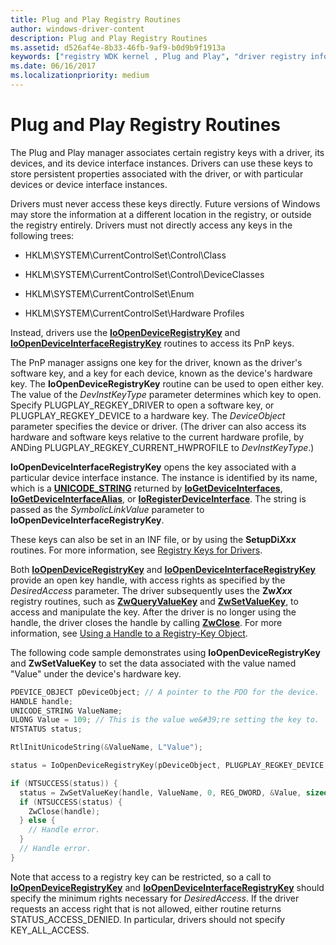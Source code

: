```yaml
---
title: Plug and Play Registry Routines
author: windows-driver-content
description: Plug and Play Registry Routines
ms.assetid: d526af4e-8b33-46fb-9af9-b0d9b9f1913a
keywords: ["registry WDK kernel , Plug and Play", "driver registry information WDK kernel , Plug and Play", "Plug and Play WDK kernel , registry routines", "hardware keys WDK kernel", "software keys WDK kernel", "IoOpenDeviceRegistryKey", "IoOpenDeviceInterfaceRegistryKey", "PnP WDK kernel , registry routines"]
ms.date: 06/16/2017
ms.localizationpriority: medium
---
```


# Plug and Play Registry Routines


The Plug and Play manager associates certain registry keys with a driver, its devices, and its device interface instances. Drivers can use these keys to store persistent properties associated with the driver, or with particular devices or device interface instances.

Drivers must never access these keys directly. Future versions of Windows may store the information at a different location in the registry, or outside the registry entirely. Drivers must not directly access any keys in the following trees:

-   HKLM\\SYSTEM\\CurrentControlSet\\Control\\Class

-   HKLM\\SYSTEM\\CurrentControlSet\\Control\\DeviceClasses

-   HKLM\\SYSTEM\\CurrentControlSet\\Enum

-   HKLM\\SYSTEM\\CurrentControlSet\\Hardware Profiles

Instead, drivers use the [**IoOpenDeviceRegistryKey**](https://msdn.microsoft.com/library/windows/hardware/ff549443) and [**IoOpenDeviceInterfaceRegistryKey**](https://msdn.microsoft.com/library/windows/hardware/ff549433) routines to access its PnP keys.

The PnP manager assigns one key for the driver, known as the driver's software key, and a key for each device, known as the device's hardware key. The **IoOpenDeviceRegistryKey** routine can be used to open either key. The value of the *DevInstKeyType* parameter determines which key to open. Specify PLUGPLAY\_REGKEY\_DRIVER to open a software key, or PLUGPLAY\_REGKEY\_DEVICE to a hardware key. The *DeviceObject* parameter specifies the device or driver. (The driver can also access its hardware and software keys relative to the current hardware profile, by ANDing PLUGPLAY\_REGKEY\_CURRENT\_HWPROFILE to *DevInstKeyType*.)

**IoOpenDeviceInterfaceRegistryKey** opens the key associated with a particular device interface instance. The instance is identified by its name, which is a [**UNICODE\_STRING**](https://msdn.microsoft.com/library/windows/hardware/ff564879) returned by [**IoGetDeviceInterfaces**](https://msdn.microsoft.com/library/windows/hardware/ff549186), [**IoGetDeviceInterfaceAlias**](https://msdn.microsoft.com/library/windows/hardware/ff549180), or [**IoRegisterDeviceInterface**](https://msdn.microsoft.com/library/windows/hardware/ff549506). The string is passed as the *SymbolicLinkValue* parameter to **IoOpenDeviceInterfaceRegistryKey**.

These keys can also be set in an INF file, or by using the **SetupDi*Xxx*** routines. For more information, see [Registry Keys for Drivers](https://msdn.microsoft.com/library/windows/hardware/ff549538).

Both [**IoOpenDeviceRegistryKey**](https://msdn.microsoft.com/library/windows/hardware/ff549443) and [**IoOpenDeviceInterfaceRegistryKey**](https://msdn.microsoft.com/library/windows/hardware/ff549433) provide an open key handle, with access rights as specified by the *DesiredAccess* parameter. The driver subsequently uses the **Zw*Xxx*** registry routines, such as [**ZwQueryValueKey**](https://msdn.microsoft.com/library/windows/hardware/ff567069) and [**ZwSetValueKey**](https://msdn.microsoft.com/library/windows/hardware/ff567109), to access and manipulate the key. After the driver is no longer using the handle, the driver closes the handle by calling [**ZwClose**](https://msdn.microsoft.com/library/windows/hardware/ff566417). For more information, see [Using a Handle to a Registry-Key Object](using-a-handle-to-a-registry-key-object.md).

The following code sample demonstrates using **IoOpenDeviceRegistryKey** and **ZwSetValueKey** to set the data associated with the value named "Value" under the device's hardware key.

```cpp
PDEVICE_OBJECT pDeviceObject; // A pointer to the PDO for the device.
HANDLE handle;
UNICODE_STRING ValueName;
ULONG Value = 109; // This is the value we&#39;re setting the key to.
NTSTATUS status;

RtlInitUnicodeString(&ValueName, L"Value");

status = IoOpenDeviceRegistryKey(pDeviceObject, PLUGPLAY_REGKEY_DEVICE, KEY_READ, &handle);

if (NTSUCCESS(status)) {
  status = ZwSetValueKey(handle, ValueName, 0, REG_DWORD, &Value, sizeof(ULONG));
  if (NTSUCCESS(status) {
    ZwClose(handle);
  } else {
    // Handle error.
  }
  // Handle error.
}
```

Note that access to a registry key can be restricted, so a call to [**IoOpenDeviceRegistryKey**](https://msdn.microsoft.com/library/windows/hardware/ff549443) and [**IoOpenDeviceInterfaceRegistryKey**](https://msdn.microsoft.com/library/windows/hardware/ff549433) should specify the minimum rights necessary for *DesiredAccess*. If the driver requests an access right that is not allowed, either routine returns STATUS\_ACCESS\_DENIED. In particular, drivers should not specify KEY\_ALL\_ACCESS.

 

 




